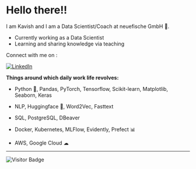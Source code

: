 # Hello there!!

<!--
**KavishBhatia/KavishBhatia** is a ✨ _special_ ✨ repository because its `README.md` (this file) appears on your GitHub profile.

Here are some ideas to get you started:

- 🔭 I’m currently working on ...
- 🌱 I’m currently learning ...
- 👯 I’m looking to collaborate on ...
- 🤔 I’m looking for help with ...
- 💬 Ask me about ...
- 📫 How to reach me: ...
- 😄 Pronouns: ...
- ⚡ Fun fact: ...
-->



I am Kavish and I am a Data Scientist/Coach at neuefische GmbH 🐠.

- Currently working as a Data Scientist
- Learning and sharing knowledge via teaching
  

Connect with me on :

<a href="https://www.linkedin.com/in/kavishbhatia/"><img alt="LinkedIn" title="LinkedIn" src="https://img.shields.io/badge/linkedin-%230077B5.svg?style=for-the-badge&logo=linkedin&logoColor=white"></a>
</p>
 


**Things around which daily work life revolves:**  
- Python 🐍, Pandas, PyTorch, Tensorflow, Scikit-learn, Matplotlib, Seaborn, Keras
- NLP, Huggingface 🤗, Word2Vec, Fasttext
- SQL, PostgreSQL, DBeaver


- Docker, Kubernetes, MLFlow, Evidently, Prefect 📊
- AWS, Google Cloud ☁


--- 
![Visitor Badge](https://visitor-badge.laobi.icu/badge?page_id=KavishBhatia.KavishBhatia)
